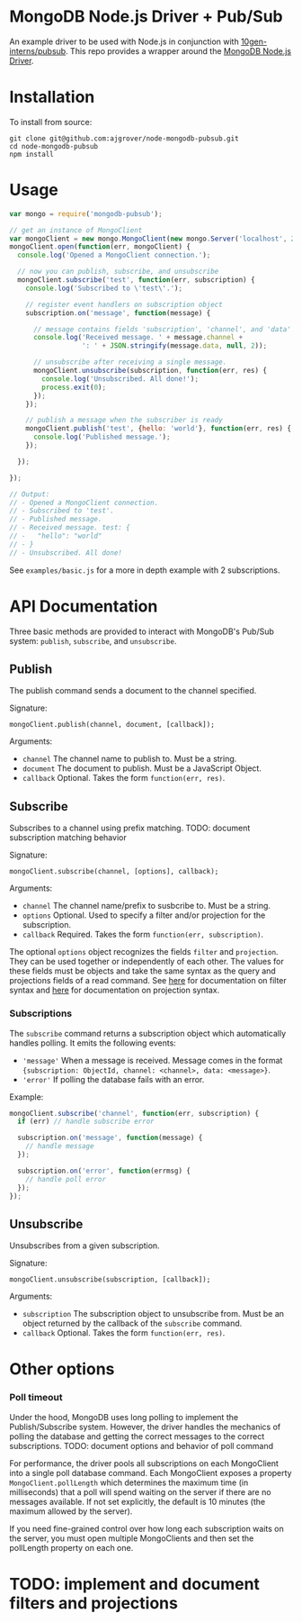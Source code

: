 MongoDB Node.js Driver + Pub/Sub
================================

An example driver to be used with Node.js in conjunction with [10gen-interns/pubsub](https://github.com/10gen-interns/pubsub). This repo provides a wrapper around the [MongoDB Node.js Driver](https://github.com/mongodb/node-mongodb-native).

# Installation

<!--
To install the latest version from NPM, run:

```
npm install mongodb-pubsub
```
-->

To install from source:

```
git clone git@github.com:ajgrover/node-mongodb-pubsub.git
cd node-mongodb-pubsub
npm install
```

# Usage

```javascript
var mongo = require('mongodb-pubsub');

// get an instance of MongoClient
var mongoClient = new mongo.MongoClient(new mongo.Server('localhost', 27017));
mongoClient.open(function(err, mongoClient) {
  console.log('Opened a MongoClient connection.');

  // now you can publish, subscribe, and unsubscribe
  mongoClient.subscribe('test', function(err, subscription) {
    console.log('Subscribed to \'test\'.');

    // register event handlers on subscription object
    subscription.on('message', function(message) {

      // message contains fields 'subscription', 'channel', and 'data'
      console.log('Received message. ' + message.channel +
                  ': ' + JSON.stringify(message.data, null, 2));

      // unsubscribe after receiving a single message.
      mongoClient.unsubscribe(subscription, function(err, res) {
        console.log('Unsubscribed. All done!');
        process.exit(0);
      });
    });

    // publish a message when the subscriber is ready
    mongoClient.publish('test', {hello: 'world'}, function(err, res) {
      console.log('Published message.');
    });

  });

});

// Output:
// - Opened a MongoClient connection.
// - Subscribed to 'test'.
// - Published message.
// - Received message. test: {
// -   "hello": "world"
// - }
// - Unsubscribed. All done!
```

See `examples/basic.js` for a more in depth example with 2 subscriptions.

# API Documentation

Three basic methods are provided to interact with MongoDB's Pub/Sub system: `publish`, `subscribe`, and `unsubscribe`.

## Publish

The publish command sends a document to the channel specified.

Signature:

```
mongoClient.publish(channel, document, [callback]);
```

Arguments:

- `channel` The channel name to publish to. Must be a string.
- `document` The document to publish. Must be a JavaScript Object.
- `callback` Optional. Takes the form `function(err, res)`.

## Subscribe

Subscribes to a channel using prefix matching. TODO: document subscription matching behavior
<!--See the [documentation on subscribing](https://github.com/10gen-interns/pubsub/blob/master/README.md#Subscribing) for more information.-->

Signature:

```
mongoClient.subscribe(channel, [options], callback);
```

Arguments:

- `channel` The channel name/prefix to susbcribe to. Must be a string.
- `options` Optional. Used to specify a filter and/or projection for the subscription.
- `callback` Required. Takes the form `function(err, subscription)`.

The optional `options` object recognizes the fields `filter` and `projection`. They can be used together or independently of each other. The values for these fields must be objects and take the same syntax as the query and projections fields of a read command. See [here](http://docs.mongodb.org/manual/tutorial/query-documents/) for documentation on filter syntax and [here](http://docs.mongodb.org/manual/tutorial/project-fields-from-query-results/) for documentation on projection syntax.

### Subscriptions

The `subscribe` command returns a subscription object which automatically handles polling. It emits the following events:

- `'message'` When a message is received. Message comes in the format `{subscription: ObjectId, channel: <channel>, data: <message>}`.
- `'error'` If polling the database fails with an error.

Example:

```javascript
mongoClient.subscribe('channel', function(err, subscription) {
  if (err) // handle subscribe error

  subscription.on('message', function(message) {
    // handle message
  });

  subscription.on('error', function(errmsg) {
    // handle poll error
  });
});
```

## Unsubscribe

Unsubscribes from a given subscription.

Signature:

```
mongoClient.unsubscribe(subscription, [callback]);
```

Arguments:

- `subscription` The subscription object to unsubscribe from. Must be an object returned by the callback of the `subscribe` command.
- `callback` Optional. Takes the form `function(err, res)`.

# Other options

### Poll timeout

Under the hood, MongoDB uses long polling to implement the Publish/Subscribe system. However, the driver handles the mechanics of polling the database and getting the correct messages to the correct subscriptions. TODO: document options and behavior of poll command
<!-- For more information, please see the [documentation on poll options](https://github.com/10gen-interns/pubsub/blob/master/README.md#Polling). -->

For performance, the driver pools all subscriptions on each MongoClient into a single poll database command. Each MongoClient exposes a property `MongoClient.pollLength` which determines the maximum time (in milliseconds) that a poll will spend waiting on the server if there are no messages available. If not set explicitly, the default is 10 minutes (the maximum allowed by the server).

If you need fine-grained control over how long each subscription waits on the server, you must open multiple MongoClients and then set the pollLength property on each one.

# TODO: implement and document filters and projections
